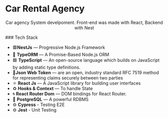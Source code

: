 # Car Rental Agency

<p align="center">Car agency System develpoment. Front-end was made with React, Backend with Nest</p>
### Tech Stack


- 🟥**NestJs** — Progressive Node.js Framework
- 📄 **TypeORM** — A Promise-Based Node.js ORM
- 🟦 **TypeScript** — An open-source language which builds on JavaScript by adding static type definitions.
- 🔐**Json Web Token** — are an open, industry standard RFC 7519 method for representing claims securely between two parties
- ⚛️ **React Js** — A JavaScript library for building user interfaces
- ♻️ **Hooks & Context** — To handle State
- 🌀 **React Router Dom** — DOM bindings for React Router.
- 🐘 **PostgreSQL** — A powerful RDBMS
- ⚙️ **Cypress** - Testing E2E
- ⚙️ **Jest** - Unit Testing
